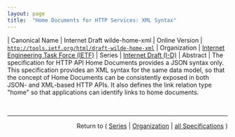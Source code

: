 ```yaml
---
layout: page
title:  "Home Documents for HTTP Services: XML Syntax"
---
```


| Canonical Name | Internet Draft wilde-home-xml
| Online Version | [`http://tools.ietf.org/html/draft-wilde-home-xml`](http://tools.ietf.org/html/draft-wilde-home-xml)
| Organization | [Internet Engineering Task Force (IETF)](..)
| Series | [Internet Draft (I-D)](.)
| Abstract | The specification for HTTP API Home Documents provides a JSON syntax only. This specification provides an XML syntax for the same data model, so that the concept of Home Documents can be consistently exposed in both JSON- and XML-based HTTP APIs. It also defines the link relation type "home" so that applications can identify links to home documents.

<br/>
<hr/>

<p style="text-align: right">Return to ( <a href="./">Series</a> | <a href="../">Organization</a> | <a href="../../">all Specifications</a> )</p>